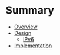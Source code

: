 # Summary

- [Overview](overview/README.md)
- [Design](design/README.md)
    - [IPv6](design/ipv6.md)
- [Implementation](implementation/README.md)

